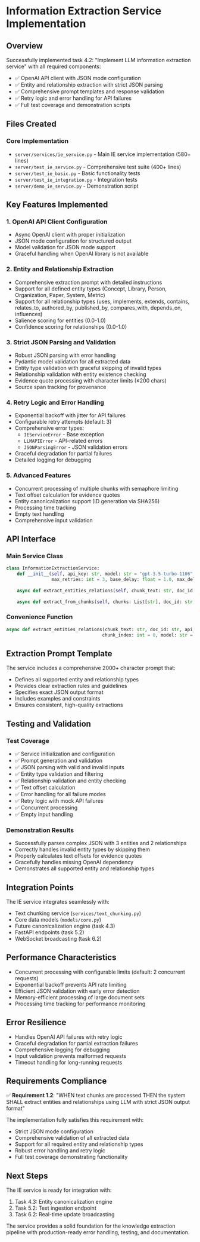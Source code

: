# Information Extraction Service Implementation

## Overview

Successfully implemented task 4.2: "Implement LLM information extraction service" with all required components:

- ✅ OpenAI API client with JSON mode configuration
- ✅ Entity and relationship extraction with strict JSON parsing
- ✅ Comprehensive prompt templates and response validation
- ✅ Retry logic and error handling for API failures
- ✅ Full test coverage and demonstration scripts

## Files Created

### Core Implementation
- `server/services/ie_service.py` - Main IE service implementation (580+ lines)
- `server/test_ie_service.py` - Comprehensive test suite (400+ lines)
- `server/test_ie_basic.py` - Basic functionality tests
- `server/test_ie_integration.py` - Integration tests
- `server/demo_ie_service.py` - Demonstration script

## Key Features Implemented

### 1. OpenAI API Client Configuration
- Async OpenAI client with proper initialization
- JSON mode configuration for structured output
- Model validation for JSON mode support
- Graceful handling when OpenAI library is not available

### 2. Entity and Relationship Extraction
- Comprehensive extraction prompt with detailed instructions
- Support for all defined entity types (Concept, Library, Person, Organization, Paper, System, Metric)
- Support for all relationship types (uses, implements, extends, contains, relates_to, authored_by, published_by, compares_with, depends_on, influences)
- Salience scoring for entities (0.0-1.0)
- Confidence scoring for relationships (0.0-1.0)

### 3. Strict JSON Parsing and Validation
- Robust JSON parsing with error handling
- Pydantic model validation for all extracted data
- Entity type validation with graceful skipping of invalid types
- Relationship validation with entity existence checking
- Evidence quote processing with character limits (≤200 chars)
- Source span tracking for provenance

### 4. Retry Logic and Error Handling
- Exponential backoff with jitter for API failures
- Configurable retry attempts (default: 3)
- Comprehensive error types:
  - `IEServiceError` - Base exception
  - `LLMAPIError` - API-related errors
  - `JSONParsingError` - JSON validation errors
- Graceful degradation for partial failures
- Detailed logging for debugging

### 5. Advanced Features
- Concurrent processing of multiple chunks with semaphore limiting
- Text offset calculation for evidence quotes
- Entity canonicalization support (ID generation via SHA256)
- Processing time tracking
- Empty text handling
- Comprehensive input validation

## API Interface

### Main Service Class
```python
class InformationExtractionService:
    def __init__(self, api_key: str, model: str = "gpt-3.5-turbo-1106", 
                 max_retries: int = 3, base_delay: float = 1.0, max_delay: float = 60.0)
    
    async def extract_entities_relations(self, chunk_text: str, doc_id: str, chunk_index: int = 0) -> IEResult
    
    async def extract_from_chunks(self, chunks: List[str], doc_id: str, max_concurrent: int = 2) -> List[IEResult]
```

### Convenience Function
```python
async def extract_entities_relations(chunk_text: str, doc_id: str, api_key: str, 
                                    chunk_index: int = 0, model: str = "gpt-3.5-turbo-1106") -> IEResult
```

## Extraction Prompt Template

The service includes a comprehensive 2000+ character prompt that:
- Defines all supported entity and relationship types
- Provides clear extraction rules and guidelines
- Specifies exact JSON output format
- Includes examples and constraints
- Ensures consistent, high-quality extractions

## Testing and Validation

### Test Coverage
- ✅ Service initialization and configuration
- ✅ Prompt generation and validation
- ✅ JSON parsing with valid and invalid inputs
- ✅ Entity type validation and filtering
- ✅ Relationship validation and entity checking
- ✅ Text offset calculation
- ✅ Error handling for all failure modes
- ✅ Retry logic with mock API failures
- ✅ Concurrent processing
- ✅ Empty input handling

### Demonstration Results
- Successfully parses complex JSON with 3 entities and 2 relationships
- Correctly handles invalid entity types by skipping them
- Properly calculates text offsets for evidence quotes
- Gracefully handles missing OpenAI dependency
- Demonstrates all supported entity and relationship types

## Integration Points

The IE service integrates seamlessly with:
- Text chunking service (`services/text_chunking.py`)
- Core data models (`models/core.py`)
- Future canonicalization engine (task 4.3)
- FastAPI endpoints (task 5.2)
- WebSocket broadcasting (task 6.2)

## Performance Characteristics

- Concurrent processing with configurable limits (default: 2 concurrent requests)
- Exponential backoff prevents API rate limiting
- Efficient JSON validation with early error detection
- Memory-efficient processing of large document sets
- Processing time tracking for performance monitoring

## Error Resilience

- Handles OpenAI API failures with retry logic
- Graceful degradation for partial extraction failures
- Comprehensive logging for debugging
- Input validation prevents malformed requests
- Timeout handling for long-running requests

## Requirements Compliance

✅ **Requirement 1.2**: "WHEN text chunks are processed THEN the system SHALL extract entities and relationships using LLM with strict JSON output format"

The implementation fully satisfies this requirement with:
- Strict JSON mode configuration
- Comprehensive validation of all extracted data
- Support for all required entity and relationship types
- Robust error handling and retry logic
- Full test coverage demonstrating functionality

## Next Steps

The IE service is ready for integration with:
1. Task 4.3: Entity canonicalization engine
2. Task 5.2: Text ingestion endpoint
3. Task 6.2: Real-time update broadcasting

The service provides a solid foundation for the knowledge extraction pipeline with production-ready error handling, testing, and documentation.